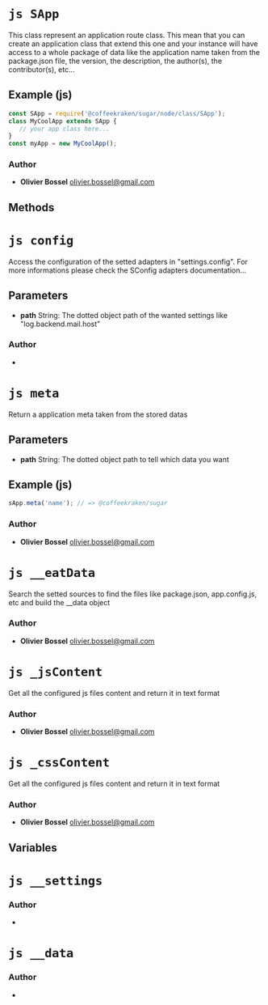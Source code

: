 


<!-- @namespace    sugar.node.class -->
<!-- @name    SApp -->

# ```js SApp ```


This class represent an application route class. This mean that you can create an application class that extend this one
and your instance will have access to a whole package of data like the application name taken from the package.json file, the version,
the description, the author(s), the contributor(s), etc...



## Example (js)

```js
const SApp = require('@coffeekraken/sugar/node/class/SApp');
class MyCoolApp extends SApp {
   // your app class here...
}
const myApp = new MyCoolApp();
```


### Author
- **Olivier Bossel** <a href="mailto:olivier.bossel@gmail.com">olivier.bossel@gmail.com</a> 


## Methods


<!-- @namespace    sugar.node.class.SApp -->
<!-- @name    config -->

# ```js config ```


Access the configuration of the setted adapters in "settings.config". For more informations please check the SConfig adapters documentation...

## Parameters

- **path**  String: The dotted object path of the wanted settings like "log.backend.mail.host"




### Author
- 



<!-- @namespace    sugar.node.class.SApp -->
<!-- @name    meta -->

# ```js meta ```


Return a application meta taken from the stored datas

## Parameters

- **path**  String: The dotted object path to tell which data you want



## Example (js)

```js
sApp.meta('name'); // => @coffeekraken/sugar
```


### Author
- **Olivier Bossel** <a href="mailto:olivier.bossel@gmail.com">olivier.bossel@gmail.com</a> 



<!-- @namespace    sugar.node.class.SApp -->
<!-- @name    __eatData -->

# ```js __eatData ```


Search the setted sources to find the files like package.json, app.config.js, etc and build the __data object




### Author
- **Olivier Bossel** <a href="mailto:olivier.bossel@gmail.com">olivier.bossel@gmail.com</a> 



<!-- @namespace    sugar.node.class.SApp -->
<!-- @name    _jsContent -->

# ```js _jsContent ```


Get all the configured js files content and return it in text format




### Author
- **Olivier Bossel** <a href="mailto:olivier.bossel@gmail.com">olivier.bossel@gmail.com</a> 



<!-- @namespace    sugar.node.class.SApp -->
<!-- @name    _cssContent -->

# ```js _cssContent ```


Get all the configured js files content and return it in text format




### Author
- **Olivier Bossel** <a href="mailto:olivier.bossel@gmail.com">olivier.bossel@gmail.com</a> 


## Variables



<!-- @name    __settings -->

# ```js __settings ```






### Author
- 




<!-- @name    __data -->

# ```js __data ```






### Author
- 

